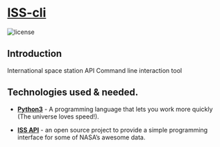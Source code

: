 # [ISS-cli]()
![license](https://img.shields.io/github/license/mashape/apistatus.svg)

## Introduction
International space station API Command line interaction tool

## Technologies used & needed.
* **[Python3](https://www.python.org/downloads/)** - A programming language that lets you work more quickly (The universe loves speed!).

* **[ISS API](http://open-notify.org)** - an open source project to provide a simple programming interface for some of NASA’s awesome data.


